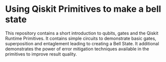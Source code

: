 # Using Qiskit Primitives to make a bell state

This repository contains a short introduction to qubits, gates and
the Qiskit Runtime Primitives.  It contains simple circuits to 
demonstrate basic gates, superposition and entaglement leading to
creating a Bell State.  It additional demonstrates the power of 
error mitigation techniques available in the primitives to improve
result quality.
